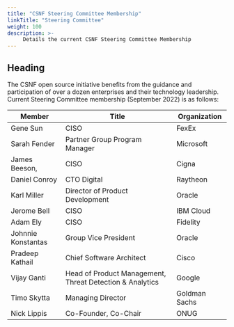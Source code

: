 ```yaml
---
title: "CSNF Steering Committee Membership"
linkTitle: "Steering Committee"
weight: 100
description: >-
     Details the current CSNF Steering Committee Membership
---
```


## Heading

The CSNF open source initiative benefits from the guidance and participation of over a dozen enterprises and their technology leadership. Current
Steering Committee membership (September 2022) is as follows:


| Member | Title | Organization|
|---|---|---|
| Gene Sun | CISO | FexEx | 
| Sarah Fender | Partner Group Program Manager | Microsoft|
| James Beeson, | CISO | Cigna|
| Daniel Conroy | CTO Digital | Raytheon |
| Karl Miller | Director of Product Development | Oracle |
| Jerome Bell | CISO | IBM Cloud| 
| Adam Ely | CISO| Fidelity|
| Johnnie Konstantas | Group Vice President | Oracle |
| Pradeep Kathail | Chief Software Architect | Cisco | 
| Vijay Ganti| Head of Product Management, Threat Detection & Analytics | Google | 
| Timo Skytta | Managing Director | Goldman Sachs | 
| Nick Lippis| Co-Founder, Co-Chair | ONUG | 
